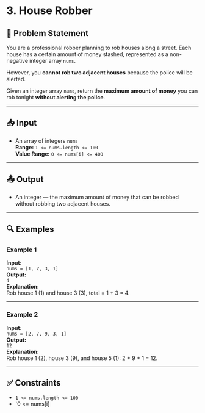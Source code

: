 # 3. House Robber

## 📝 Problem Statement

You are a professional robber planning to rob houses along a street. Each house has a certain amount of money stashed, represented as a non-negative integer array `nums`.

However, you **cannot rob two adjacent houses** because the police will be alerted.

Given an integer array `nums`, return the **maximum amount of money** you can rob tonight **without alerting the police**.

---

## 📥 Input

-   An array of integers `nums`  
    **Range:** `1 <= nums.length <= 100`  
    **Value Range:** `0 <= nums[i] <= 400`

---

## 📤 Output

-   An integer — the maximum amount of money that can be robbed without robbing two adjacent houses.

---

## 🔍 Examples

### Example 1

**Input:**  
`nums = [1, 2, 3, 1]`  
**Output:**  
`4`  
**Explanation:**  
Rob house 1 (1) and house 3 (3), total = 1 + 3 = 4.

---

### Example 2

**Input:**  
`nums = [2, 7, 9, 3, 1]`  
**Output:**  
`12`  
**Explanation:**  
Rob house 1 (2), house 3 (9), and house 5 (1): 2 + 9 + 1 = 12.

---

## ✅ Constraints

-   `1 <= nums.length <= 100`
-   `0 <= nums[i]
